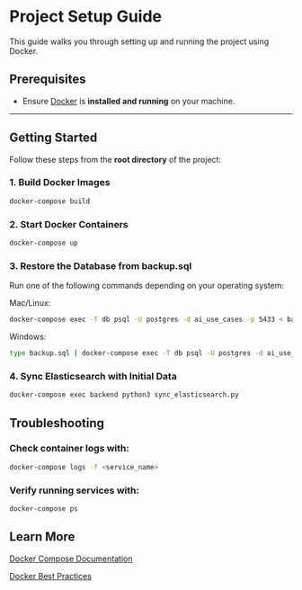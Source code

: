 # Project Setup Guide

This guide walks you through setting up and running the project using Docker.

## Prerequisites

- Ensure [Docker](https://www.docker.com/) is **installed and running** on your machine.

---

## Getting Started

Follow these steps from the **root directory** of the project:

### 1. Build Docker Images

```bash
docker-compose build
```
### 2. Start Docker Containers
```bash
docker-compose up
```
### 3. Restore the Database from backup.sql

Run one of the following commands depending on your operating system:

Mac/Linux:
```bash
docker-compose exec -T db psql -U postgres -d ai_use_cases -p 5433 < backup.sql
```

Windows:
```bash
type backup.sql | docker-compose exec -T db psql -U postgres -d ai_use_cases -p 5433
```

### 4. Sync Elasticsearch with Initial Data
```bash
docker-compose exec backend python3 sync_elasticsearch.py
```

## Troubleshooting

### Check container logs with:

```bash
docker-compose logs -f <service_name>
```

### Verify running services with:

```bash
docker-compose ps
```

## Learn More
[Docker Compose Documentation](https://docs.docker.com/compose/?spm=a2ty_o01.29997173.0.0.1ba1c921fPwE1A)

[Docker Best Practices](https://docs.docker.com/build/building/best-practices/)

